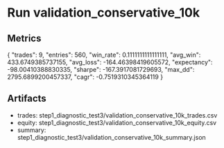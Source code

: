 # Run validation_conservative_10k

## Metrics
{
  "trades": 9,
  "entries": 560,
  "win_rate": 0.1111111111111111,
  "avg_win": 433.6749385737155,
  "avg_loss": -164.46398419605572,
  "expectancy": -98.00410388830335,
  "sharpe": -167.3917081729693,
  "max_dd": 2795.6899200457337,
  "cagr": -0.7519310345364119
}

## Artifacts
- trades: step1_diagnostic_test3/validation_conservative_10k_trades.csv
- equity: step1_diagnostic_test3/validation_conservative_10k_equity.csv
- summary: step1_diagnostic_test3/validation_conservative_10k_summary.json